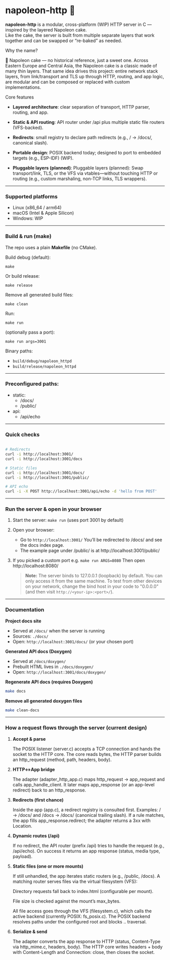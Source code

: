 # **napoleon-http** 🍰

**napoleon-http** is a modular, cross-platform (WIP) HTTP server in C — inspired by the layered Napoleon cake.     
    Like the cake, the server is built from multiple separate layers that work together and can be swapped or “re-baked” as needed.

Why the name?

🍰 Napoleon cake — no historical reference, just a sweet one.
Across Eastern Europe and Central Asia, the Napoleon cake is a classic made of many thin layers.
That same idea drives this project: entire network stack layers, from link/transport and TLS up through HTTP, routing, and app logic, are modular and can be composed or replaced with custom implementations.

Core features

* **Layered architecture**: clear separation of transport, HTTP parser, routing, and app.

* **Static & API routing**: API router under /api plus multiple static file routers (VFS-backed).

* **Redirects**: small registry to declare path redirects (e.g., / → /docs/, canonical slash).

* **Portable design**: POSIX backend today; designed to port to embedded targets (e.g., ESP-IDF) (WIP).

* **Pluggable layers (planned)**: Pluggable layers (planned): Swap transport/link, TLS, or the VFS via vtables—without touching HTTP or routing (e.g., custom marshaling, non-TCP links, TLS wrappers). 
---

### Supported platforms
* Linux (x86_64 / arm64)
* macOS (Intel & Apple Silicon)
* Windows: WIP

---

### Build & run (make)

The repo uses a plain **Makefile** (no CMake).


Build debug (default):     

```make```

Or build release:

```make release```

Remove all generated build files:

```make clean```

Run:

```make run```

(optionally pass a port):

```make run args=3001```

Binary paths:
 - ```build/debug/napoleon_httpd```
 - ```build/release/napoleon_httpd```

---

### Preconfigured paths:

- static:
    - /docs/
    - /public/
- api:
    - /api/echo

---
### Quick checks 
```bash

# Redirects
curl -i http://localhost:3001/
curl -i http://localhost:3001/docs

# Static files
curl -i http://localhost:3001/docs/
curl -i http://localhost:3001/public/

# API echo
curl -i -X POST http://localhost:3001/api/echo -d 'hello from POST'

```
---
### Run the server & open in your browser

1. Start the server:
   ```make run```
   (uses port 3001 by default)

2. Open your browser:
   * Go to ```http://localhost:3001/```
     You’ll be redirected to /docs/ and see the docs index page.
   * The example page under /public/ is at http://localhost:3001/public/

3. If you picked a custom port e.g.
   ```make run ARGS=8080```
   Then open http://localhost:8080/
   > **Note:**
   > The server binds to 127.0.0.1 (loopback) by default. You can only access it from the same machine.
   > To test from other devices on your network, change the bind host in your code to "0.0.0.0" (and then visit ```http://<your-ip>:<port>/```).
---
### Documentation

**Project docs site**  
- Served at `/docs/` when the server is running  
- Sources: `./docs/`  
- Open: `http://localhost:3001/docs/` (or your chosen port)

**Generated API docs (Doxygen)**
- Served at `/docs/doxygen/` 
- Prebuilt HTML lives in `./docs/doxygen/`  
- Open: `http://localhost:3001/docs/doxygen/`

**Regenerate API docs (requires Doxygen)**  
```bash
make docs
```

**Remove all generated doxygen files**
```bash
make clean-docs
```

---
### How a request flows through the server (current design)

1. **Accept & parse**

    The POSIX listener (server.c) accepts a TCP connection and hands the socket to the HTTP core.
    The core reads bytes, the HTTP parser builds an http_request (method, path, headers, body).

2. **HTTP↔App bridge**

    The adapter (adapter_http_app.c) maps http_request → app_request and calls app_handle_client.
    It later maps app_response (or an app-level redirect) back to an http_response.

3. **Redirects (first chance)**

    Inside the app (app.c), a redirect registry is consulted first.
    Examples: / → /docs/ and /docs → /docs/ (canonical trailing slash).
    If a rule matches, the app fills app_response.redirect; the adapter returns a 3xx with Location.

4. **Dynamic routes (/api)**

    If no redirect, the API router (prefix /api) tries to handle the request (e.g., /api/echo).
    On success it returns an app response (status, media type, payload).

5. **Static files (one or more mounts)**

    If still unhandled, the app iterates static routers (e.g., /public, /docs).
    A matching router serves files via the virtual filesystem (VFS):

    Directory requests fall back to index.html (configurable per mount).

    File size is checked against the mount’s max_bytes.

    All file access goes through the VFS (filesystem.c), which calls the active backend (currently POSIX: fs_posix.c).
    The POSIX backend resolves paths under the configured root and blocks .. traversal.

6. **Serialize & send**

    The adapter converts the app response to HTTP (status, Content-Type via http_mime.c, headers, body).
    The HTTP core writes headers + body with Content-Length and Connection: close, then closes the socket.
